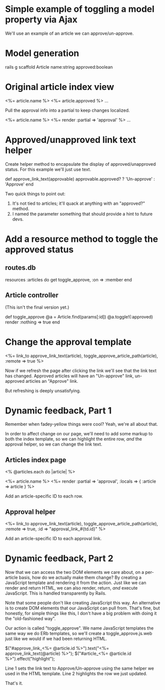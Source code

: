 # Simple example of toggling a model property via Ajax

We'll use an example of an article we can approve/un-approve.

# Model generation

rails g scaffold Article name:string approved:boolean

# Original article index view

<tr>
  <td><%= article.name %></td>
  <td><%= article.approved %></td>
  ...

Pull the approval info into a partial to keep changes localized.

<tr>
  <td><%= article.name %></td>
  <%= render :partial => 'approval' %>
  ...

# Approved/unapproved link text helper

Create helper method to encapsulate the display of approved/unapproved status. For this example we'll just use text.

def approve_link_text(approvable)
  approvable.approved? ? 'Un-approve' : 'Approve'
end

Two quick things to point out:

1) It's not tied to articles; it'll quack at anything with an "approved?" method.
2) I named the parameter something that should provide a hint to future devs.

# Add a resource method to toggle the approved status

## routes.db

resources :articles do
  get toggle_approve, :on => :member
end

## Article controller

(This isn't the final version yet.)

def toggle_approve
  @a = Article.find(params[:id])
  @a.toggle!(:approved)
  render :nothing => true
end

# Change the approval template

<td>
  <%= link_to approve_link_text(article), toggle_approve_article_path(article), :remote => true %>
</td>

Now if we refresh the page after clicking the link we'll see that the link text has changed. Approved articles will have an "Un-approve" link, un-approved articles an "Approve" link.

But refreshing is deeply unsatisfying.

# Dynamic feedback, Part 1

Remember when fadey-yellow things were cool? Yeah, we're all about that.

In order to affect change on our page, we'll need to add some markup to both the index template, so we can highlight the entire row, _and_ the approval helper, so we can change the link text.

## Articles index page

<% @articles.each do |article| %>
  <tr id="article_<%= article.id %>">
    <td><%= article.name %></td>
    <%= render :partial => 'approval', :locals => { :article => article } %>

Add an article-specific ID to each row.

## Approval helper

<td>
  <%= link_to approve_link_text(article), toggle_approve_article_path(article), :remote => true, :id => "approval_link_#{td.id}" %>
</td>

Add an article-specific ID to each approval link.

# Dynamic feedback, Part 2

Now that we can access the two DOM elements we care about, on a per-article basis, how do we actually make them change? By creating a JavaScript template and rendering it from the action. Just like we can render and return HTML, we can also render, return, _and_ execute JavaScript. This is handled transparently by Rails.

Note that some people don't like creating JavaScript this way. An alternative is to create DOM elements that our JavaScript can pull from. That's fine, but honestly, for simple things like this, I don't have a big problem with doing it the "old-fashioned way".

Our action is called "toggle_approve". We name JavaScript templates the same way we do ERb templates, so we'll create a toggle_approve.js.web just like we would if we had been returning HTML.

$("#approve_link_<%= @article.id %>").text("<%= approve_link_text(@article) %>");
$("#article_<%= @article.id %>").effect("highlight");

Line 1 sets the link text to Approve/Un-approve using the same helper we used in the HTML template.
Line 2 highlights the row we just updated.

That's it.
